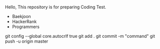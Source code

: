 Hello, This repository is for preparing Coding Test. 
- Baekjoon
- HackerRank
- Programmers

git config --global core.autocrlf true
git add .
git commit -m "command"
git push -u origin master
